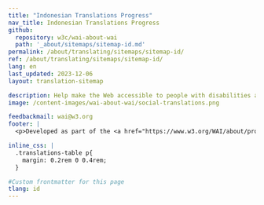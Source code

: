 ```yaml
---
title: "Indonesian Translations Progress"
nav_title: Indonesian Translations Progress
github:
  repository: w3c/wai-about-wai
  path: '_about/sitemaps/sitemap-id.md'
permalink: /about/translating/sitemaps/sitemap-id/
ref: /about/translating/sitemaps/sitemap-id/
lang: en
last_updated: 2023-12-06
layout: translation-sitemap

description: Help make the Web accessible to people with disabilities around the world. We appreciate your contributions to translating W3C WAI accessibility resources.
image: /content-images/wai-about-wai/social-translations.png

feedbackmail: wai@w3.org
footer: |
  <p>Developed as part of the <a href="https://www.w3.org/WAI/about/projects/wai-coop/">WAI-CooP project</a>, co-funded by the European Commission.</p>

inline_css: |
  .translations-table p{
    margin: 0.2rem 0 0.4rem;
  }

#Custom frontmatter for this page
tlang: id
---
```

